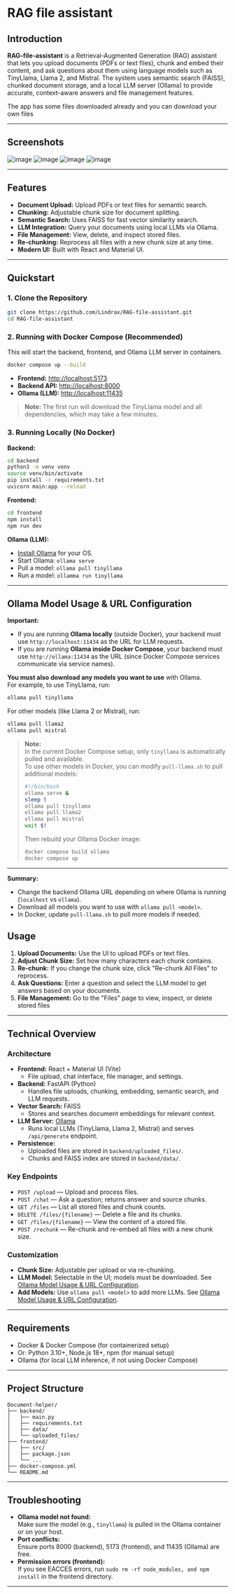 # RAG file assistant

## Introduction

**RAG-file-assistant** is a Retrieval-Augmented Generation (RAG) assistant that lets you upload documents (PDFs or text files), chunk and embed their content, and ask questions about them using language models such as TinyLlama, Llama 2, and Mistral. The system uses semantic search (FAISS), chunked document storage, and a local LLM server (Ollama) to provide accurate, context-aware answers and file management features.

The app has some files downloaded already and you can download your own files

---

## Screenshots
![image](https://github.com/user-attachments/assets/ac5cd87a-80ee-4846-b5ea-fbddd4d99305)
![image](https://github.com/user-attachments/assets/04297993-f32a-4ba2-a93c-ee0cbe081035)
![image](https://github.com/user-attachments/assets/0a20ef0e-c0c7-4915-87c5-765a8dab01fd)
![image](https://github.com/user-attachments/assets/a02996e2-1530-4bc4-8765-3afdf4705edd)

---

## Features

- **Document Upload:** Upload PDFs or text files for semantic search.
- **Chunking:** Adjustable chunk size for document splitting.
- **Semantic Search:** Uses FAISS for fast vector similarity search.
- **LLM Integration:** Query your documents using local LLMs via Ollama.
- **File Management:** View, delete, and inspect stored files.
- **Re-chunking:** Reprocess all files with a new chunk size at any time.
- **Modern UI:** Built with React and Material UI.

---

## Quickstart

### 1. **Clone the Repository**

```sh
git clone https://github.com/Lindrax/RAG-file-assistant.git
cd RAG-file-assistant
```

### 2. **Running with Docker Compose (Recommended)**

This will start the backend, frontend, and Ollama LLM server in containers.

```sh
docker compose up --build
```

- **Frontend:** [http://localhost:5173](http://localhost:5173)
- **Backend API:** [http://localhost:8000](http://localhost:8000)
- **Ollama (LLM):** [http://localhost:11435](http://localhost:11435)

> **Note:** The first run will download the TinyLlama model and all dependencies, which may take a few minutes.

### 3. **Running Locally (No Docker)**

**Backend:**

```sh
cd backend
python3 -m venv venv
source venv/bin/activate
pip install -r requirements.txt
uvicorn main:app --reload
```

**Frontend:**

```sh
cd frontend
npm install
npm run dev
```

**Ollama (LLM):**

- [Install Ollama](https://ollama.com/download) for your OS.
- Start Ollama: `ollama serve`
- Pull a model: `ollama pull tinyllama`
- Run a model: `ollamma run tinyllama`

---

## Ollama Model Usage & URL Configuration

**Important:**

- If you are running **Ollama locally** (outside Docker), your backend must use `http://localhost:11434` as the URL for LLM requests.
- If you are running **Ollama inside Docker Compose**, your backend must use `http://ollama:11434` as the URL (since Docker Compose services communicate via service names).

**You must also download any models you want to use** with Ollama.  
For example, to use TinyLlama, run:

```sh
ollama pull tinyllama
```

For other models (like Llama 2 or Mistral), run:

```sh
ollama pull llama2
ollama pull mistral
```

> **Note:**  
> In the current Docker Compose setup, only `tinyllama` is automatically pulled and available.  
> To use other models in Docker, you can modify `pull-llama.sh` to pull additional models:
>
> ```bash
> #!/bin/bash
> ollama serve &
> sleep 5
> ollama pull tinyllama
> ollama pull llama2
> ollama pull mistral
> wait $!
> ```
>
> Then rebuild your Ollama Docker image:
>
> ```sh
> docker compose build ollama
> docker compose up
> ```

---

**Summary:**

- Change the backend Ollama URL depending on where Ollama is running (`localhost` vs `ollama`).
- Download all models you want to use with `ollama pull <model>`.
- In Docker, update `pull-llama.sh` to pull more models if needed.

## Usage

1. **Upload Documents:** Use the UI to upload PDFs or text files.
2. **Adjust Chunk Size:** Set how many characters each chunk contains.
3. **Re-chunk:** If you change the chunk size, click "Re-chunk All Files" to reprocess.
4. **Ask Questions:** Enter a question and select the LLM model to get answers based on your documents.
5. **File Management:** Go to the "Files" page to view, inspect, or delete stored files

---

## Technical Overview

### Architecture

- **Frontend:** React + Material UI (Vite)
  - File upload, chat interface, file manager, and settings.
- **Backend:** FastAPI (Python)
  - Handles file uploads, chunking, embedding, semantic search, and LLM requests.
- **Vector Search:** FAISS
  - Stores and searches document embeddings for relevant context.
- **LLM Server:** [Ollama](https://ollama.com/)
  - Runs local LLMs (TinyLlama, Llama 2, Mistral) and serves `/api/generate` endpoint.
- **Persistence:**
  - Uploaded files are stored in `backend/uploaded_files/`.
  - Chunks and FAISS index are stored in `backend/data/`.

### Key Endpoints

- `POST /upload` — Upload and process files.
- `POST /chat` — Ask a question; returns answer and source chunks.
- `GET /files` — List all stored files and chunk counts.
- `DELETE /files/{filename}` — Delete a file and its chunks.
- `GET /files/{filename}` — View the content of a stored file.
- `POST /rechunk` — Re-chunk and re-embed all files with a new chunk size.

### Customization

- **Chunk Size:** Adjustable per upload or via re-chunking.
- **LLM Model:** Selectable in the UI; models must be downloaded. See [Ollama Model Usage & URL Configuration](#ollama-model-usage--url-configuration).
- **Add Models:** Use `ollama pull <model>` to add more LLMs. See [Ollama Model Usage & URL Configuration](#ollama-model-usage--url-configuration).

---

## Requirements

- Docker & Docker Compose (for containerized setup)
- Or: Python 3.10+, Node.js 18+, npm (for manual setup)
- Ollama (for local LLM inference, if not using Docker Compose)

---

## Project Structure

```
Document-helper/
├── backend/
│   ├── main.py
│   ├── requirements.txt
│   ├── data/
│   └── uploaded_files/
├── frontend/
│   ├── src/
│   ├── package.json
│   └── ...
├── docker-compose.yml
└── README.md
```

---

## Troubleshooting

- **Ollama model not found:**  
  Make sure the model (e.g., `tinyllama`) is pulled in the Ollama container or on your host.
- **Port conflicts:**  
  Ensure ports 8000 (backend), 5173 (frontend), and 11435 (Ollama) are free.
- **Permission errors (frontend):**  
  If you see EACCES errors, run `sudo rm -rf node_modules, and npm install` in the frontend directory.

---
